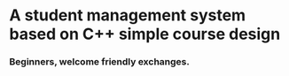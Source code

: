 # A student management system based on C++ simple course design
### Beginners, welcome friendly exchanges.
